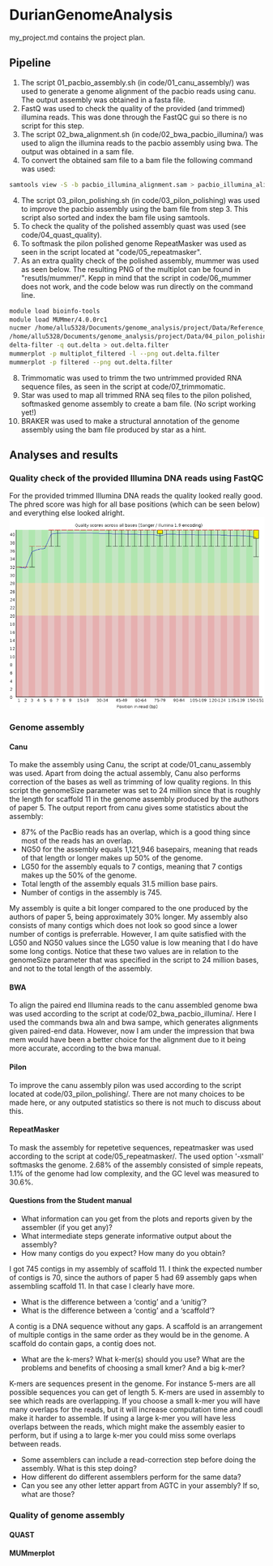 # DurianGenomeAnalysis
my_project.md contains the project plan.

## Pipeline
1. The script 01_pacbio_assembly.sh (in code/01_canu_assembly/) was used to generate a genome alignment of the pacbio reads using canu. The output assembly was obtained in a fasta file.
2. FastQ was used to check the quality of the provided (and trimmed) illumina reads. This was done through the FastQC gui so there is no script for this step.
3. The script 02_bwa_alignment.sh (in code/02_bwa_pacbio_illumina/) was used to align the illumina reads to the pacbio assembly using bwa. The output was obtained in a sam file. 
4. To convert the obtained sam file to a bam file the following command was used: 
```bash
samtools view -S -b pacbio_illumina_alignment.sam > pacbio_illumina_alignment.bam
```
4. The script 03_pilon_polishing.sh (in code/03_pilon_polishing) was used to improve the pacbio assembly using the bam file from step 3. This script also sorted and index the bam file using samtools.
5. To check the quality of the polished assembly quast was used (see code/04_quast_quality). 
6. To softmask the pilon polished genome RepeatMasker was used as seen in the script located at "code/05_repeatmasker".
7. As an extra quality check of the polished assembly, mummer was used as seen below. The resulting PNG of the multiplot can be found in "resutls/mummer/". Kepp in mind that the script in code/06_mummer does not work, and the code below was run directly on the command line.
```bash
module load bioinfo-tools
module load MUMmer/4.0.0rc1
nucmer /home/allu5328/Documents/genome_analysis/project/Data/Reference_sequences/reference_sequence_scaffold_11.fasta \ 
/home/allu5328/Documents/genome_analysis/project/Data/04_pilon_polishing/pilon.fasta > nucmer_out.txt
delta-filter -q out.delta > out.delta.filter
mummerplot -p multiplot_filtered -l --png out.delta.filter
mummerplot -p filtered --png out.delta.filter
```
8. Trimmomatic was used to trimm the two untrimmed provided RNA sequence files, as seen in the script at code/07_trimmomatic. 
9. Star was used to map all trimmed RNA seq files to the pilon polished, softmasked genome assembly to create a bam file. (No script working yet!)
10. BRAKER was used to make a structural annotation of the genome assembly using the bam file produced by star as a hint.

## Analyses and results
### Quality check of the provided Illumina DNA reads using FastQC
For the provided trimmed Illumina DNA reads the quality looked really good. The phred score was high for all base positions (which can be seen below) and everything else looked alright. 
![image](https://github.com/albinlundin/DurianGenomeAnalysis/blob/main/results/FastQC_DNA_Illumina/Illumina_DNA_Phred.png "Phred score")

### Genome assembly

#### Canu
To make the assembly using Canu, the script at code/01_canu_assembly was used. Apart from doing the actual assembly, Canu also performs correction of the bases as well as trimming of low quality regions. In this script the genomeSize parameter was set to 24 million since that is roughly the length for scaffold 11 in the genome assembly produced by the authors of paper 5. The output report from canu gives some statistics about the assembly:
* 87% of the PacBio reads has an overlap, which is a good thing since most of the reads has an overlap.
* NG50 for the assembly equals 1,121,946 basepairs, meaning that reads of that length or longer makes up 50% of the genome.
* LG50 for the assembly equals to 7 contigs, meaning that 7 contigs makes up the 50% of the genome.
* Total length of the assembly equals 31.5 million base pairs. 
* Number of contigs in the assembly is 745.

My assembly is quite a bit longer compared to the one produced by the authors of paper 5, being approximately 30% longer. My assembly also consists of many contigs which does not look so good since a lower number of contigs is preferrable. However, I am quite satisfied with the LG50 and NG50 values since the LG50 value is low meaning that I do have some long contigs. Notice that these two values are in relation to the genomeSize parameter that was specified in the script to 24 million bases, and not to the total length of the assembly. 

#### BWA
To align the paired end Illumina reads to the canu assembled genome bwa was used according to the script at code/02_bwa_pacbio_illumina/. Here I used the commands bwa aln and bwa sampe, which generates alignments given paired-end data. However, now I am under the impression that bwa mem would have been a better choice for the alignment due to it being more accurate, according to the bwa manual. 

#### Pilon
To improve the canu assembly pilon was used according to the script located at code/03_pilon_polishing/. There are not many choices to be made here, or any outputed statistics so there is not much to discuss about this. 

#### RepeatMasker
To mask the assembly for repetetive sequences, repeatmasker was used according to the script at code/05_repeatmasker/. The used option '-xsmall' softmasks the genome. 2.68% of the assembly consisted of simple repeats, 1.1% of the genome had low complexity, and the GC level was measured to 30.6%. 

#### Questions from the Student manual
- What information can you get from the plots and reports given by the assembler (if you get any)?
- What intermediate steps generate informative output about the assembly?
- How many contigs do you expect? How many do you obtain?

I got 745 contigs in my assembly of scaffold 11. I think the expected number of contigs is 70, since the authors of paper 5 had 69 assembly gaps when assembling scaffold 11. In that case I clearly have more.
- What is the difference between a ‘contig’ and a ‘unitig’?
- What is the difference between a ‘contig’ and a ‘scaffold’?

A contig is a DNA sequence without any gaps. A scaffold is an arrangement of multiple contigs in the same order as they would be in the genome. A scaffold do contain gaps, a contig does not. 
- What are the k-mers? What k-mer(s) should you use? What are the problems and benefits of choosing a small kmer? And a big k-mer?

K-mers are sequences present in the genome. For instance 5-mers are all possible sequences you can get of length 5. K-mers are used in assembly to see which reads are overlapping. If you choose a small k-mer you will have many overlaps for the reads, but it will increase computation time and coudl make it harder to assemble. If using a large k-mer you will have less overlaps between the reads, which might make the assembly easier to perform, but if using a to large k-mer you could miss some overlaps between reads.
- Some assemblers can include a read-correction step before doing the assembly. What is this step doing?
- How different do different assemblers perform for the same data?
- Can you see any other letter appart from AGTC in your assembly? If so, what are those?

### Quality of genome assembly
#### QUAST

#### MUMmerplot




